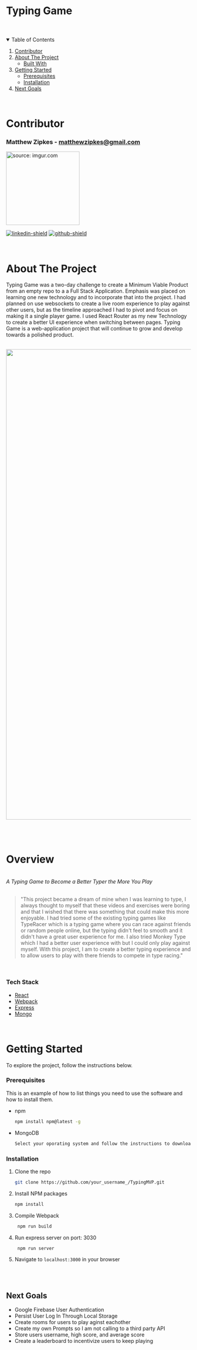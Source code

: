 # Typing Game

<br />
<br>

<!-- TABLE OF CONTENTS -->
<details open="open">
  <summary>Table of Contents</summary>
  <ol>
    <li><a href="#contributor">Contributor</a></li>
    <li>
      <a href="#about-the-project">About The Project</a>
      <ul>
        <li><a href="#tech-stack">Built With</a></li>
      </ul>
    </li>
    <li>
      <a href="#getting-started">Getting Started</a>
      <ul>
        <li><a href="#prerequisites">Prerequisites</a></li>
        <li><a href="#installation">Installation</a></li>
      </ul>
    </li>
    <li><a href="#next-goals">Next Goals</a></li>
  </ol>
</details>
<br>

<!-- CONTACT -->

# Contributor

### Matthew Zipkes - matthewzipkes@gmail.com

<a href="https://imgur.com/tegDTCR"><img src="https://i.imgur.com/tegDTCR.jpg" height='200px' title="source: imgur.com" /></a>

[![linkedin-shield]][matthew-linkedin]
[![github-shield]][matthew-github]
<br>

<br>

<!-- ABOUT THE PROJECT -->

# About The Project

Typing Game was a two-day challenge to create a Minimum Viable Product from an empty repo to a a Full Stack Application. Emphasis was placed on learning one new technology and to incorporate that into the project. I had planned on use websockets to create a live room experience to play against other users, but as the timeline approached I had to pivot and focus on making it a single player game. I used React Router as my new Technology to create a better UI experience when switching between pages. Typing Game is a web-application project that will continue to grow and develop towards a polished product.

<br>
<div align="center">
<a href="https://gyazo.com/96d9a0b99d4b58717b6206ca889b051d"><img src="https://i.gyazo.com/96d9a0b99d4b58717b6206ca889b051d.gif" alt="Image from Gyazo" width="1280"/></a>
</div><br><br>
<br>

# Overview
<br>
<div><em>A Typing Game to Become a Better Typer the More You Play</em></div>
<br>

> "This project became a dream of mine when I was learning to type, I always thought to myself that these videos and exercises were boring and that I wished that there was something that could make this more enjoyable. I had tried some of the existing typing games like TypeRacer which is a typing game where you can race against friends or random people online, but the typing didn't feel to smooth and it didn't have a great user experience for me. I also tried Monkey Type which I had a better user experience with but I could only play against myself. With this project, I am to create a better typing experience and to allow users to play with there friends to compete in type racing."

<br>

### Tech Stack

- [React](https://reactjs.org/)
- [Webpack](https://webpack.js.org/)
- [Express](https://expressjs.com/)
- [Mongo](https://www.mongodb.com/)

<br>

<!-- GETTING STARTED -->

# Getting Started

To explore the project, follow the instructions below.

### Prerequisites

This is an example of how to list things you need to use the software and how to install them.

- npm
  ```sh
  npm install npm@latest -g
  ```
- MongoDB 
  ```sh
  Select your oporating system and follow the instructions to download https://docs.mongodb.com/manual/administration/install-community/
  ```
### Installation

1. Clone the repo
   ```sh
   git clone https://github.com/your_username_/TypingMVP.git
   ```
2. Install NPM packages
   ```sh
   npm install
   ```
3. Compile Webpack
   ```sh
    npm run build
   ```
4. Run express server on port: 3030
   ```sh
    npm run server
   ```
5. Navigate to `localhost:3000` in your browser

<br><br>

## Next Goals
- Google Firebase User Authentication
- Persist User Log In Through Local Storage
- Create rooms for users to play aginst eachother
- Create my own Prompts so I am not calling to a third party API
- Store users username, high score, and average score
- Create a leaderboard to incentivize users to keep playing

<!-- Contributor Links -->

[matthew-linkedin]: https://www.linkedin.com/in/matthewzipkes/
[matthew-github]: hhttps://github.com/MatthewZipkes
[linkedin-shield]: https://img.shields.io/badge/-LinkedIn-grey?style=for-the-badge&logo=linkedin
[github-shield]: https://img.shields.io/badge/-GitHub-grey?style=for-the-badge&logo=github

